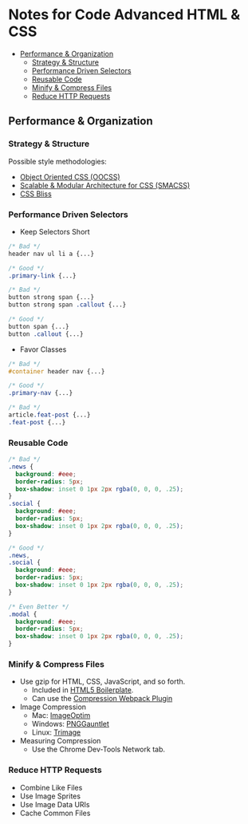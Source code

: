 # Notes for Code Advanced HTML & CSS


<!-- toc orderedList:0 depthFrom:2 depthTo:6 -->

* [Performance & Organization](#performance-organization)
  * [Strategy & Structure](#strategy-structure)
  * [Performance Driven Selectors](#performance-driven-selectors)
  * [Reusable Code](#reusable-code)
  * [Minify & Compress Files](#minify-compress-files)
  * [Reduce HTTP Requests](#reduce-http-requests)

<!-- tocstop -->

## Performance & Organization

### Strategy & Structure

Possible style methodologies:
* [Object Oriented CSS (OOCSS)](http://oocss.org/)
* [Scalable & Modular Architecture for CSS (SMACSS)](http://smacss.com/)
* [CSS Bliss](https://github.com/gilbox/css-bliss)

### Performance Driven Selectors

* Keep Selectors Short

```css
/* Bad */
header nav ul li a {...}

/* Good */
.primary-link {...}

/* Bad */
button strong span {...}
button strong span .callout {...}

/* Good */
button span {...}
button .callout {...}
```

* Favor Classes

```css
/* Bad */
#container header nav {...}

/* Good */
.primary-nav {...}

/* Bad */
article.feat-post {...}
.feat-post {...}
```

### Reusable Code

```css
/* Bad */
.news {
  background: #eee;
  border-radius: 5px;
  box-shadow: inset 0 1px 2px rgba(0, 0, 0, .25);
}
.social {
  background: #eee;
  border-radius: 5px;
  box-shadow: inset 0 1px 2px rgba(0, 0, 0, .25);
}

/* Good */
.news,
.social {
  background: #eee;
  border-radius: 5px;
  box-shadow: inset 0 1px 2px rgba(0, 0, 0, .25);
}

/* Even Better */
.modal {
  background: #eee;
  border-radius: 5px;
  box-shadow: inset 0 1px 2px rgba(0, 0, 0, .25);
}
```

### Minify & Compress Files

* Use gzip for HTML, CSS, JavaScript, and so forth.
  * Included in [HTML5 Boilerplate](http://html5boilerplate.com/).
  * Can use the [Compression Webpack Plugin](https://github.com/webpack-contrib/compression-webpack-plugin)
* Image Compression
  * Mac: [ImageOptim](http://imageoptim.com/)
  * Windows: [PNGGauntlet](http://pnggauntlet.com/)
  * Linux: [Trimage](https://trimage.org/)
* Measuring Compression
  * Use the Chrome Dev-Tools Network tab.

### Reduce HTTP Requests

* Combine Like Files
* Use Image Sprites
* Use Image Data URIs
* Cache Common Files
